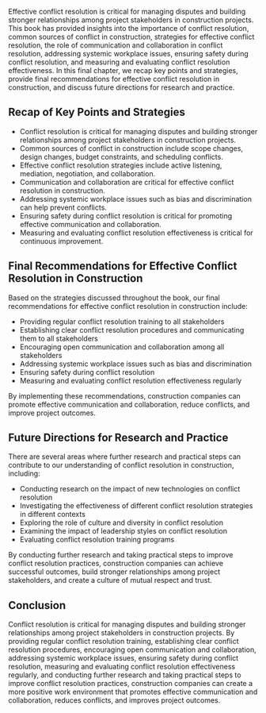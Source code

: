 
Effective conflict resolution is critical for managing disputes and building stronger relationships among project stakeholders in construction projects. This book has provided insights into the importance of conflict resolution, common sources of conflict in construction, strategies for effective conflict resolution, the role of communication and collaboration in conflict resolution, addressing systemic workplace issues, ensuring safety during conflict resolution, and measuring and evaluating conflict resolution effectiveness. In this final chapter, we recap key points and strategies, provide final recommendations for effective conflict resolution in construction, and discuss future directions for research and practice.

Recap of Key Points and Strategies
----------------------------------

* Conflict resolution is critical for managing disputes and building stronger relationships among project stakeholders in construction projects.
* Common sources of conflict in construction include scope changes, design changes, budget constraints, and scheduling conflicts.
* Effective conflict resolution strategies include active listening, mediation, negotiation, and collaboration.
* Communication and collaboration are critical for effective conflict resolution in construction.
* Addressing systemic workplace issues such as bias and discrimination can help prevent conflicts.
* Ensuring safety during conflict resolution is critical for promoting effective communication and collaboration.
* Measuring and evaluating conflict resolution effectiveness is critical for continuous improvement.

Final Recommendations for Effective Conflict Resolution in Construction
-----------------------------------------------------------------------

Based on the strategies discussed throughout the book, our final recommendations for effective conflict resolution in construction include:

* Providing regular conflict resolution training to all stakeholders
* Establishing clear conflict resolution procedures and communicating them to all stakeholders
* Encouraging open communication and collaboration among all stakeholders
* Addressing systemic workplace issues such as bias and discrimination
* Ensuring safety during conflict resolution
* Measuring and evaluating conflict resolution effectiveness regularly

By implementing these recommendations, construction companies can promote effective communication and collaboration, reduce conflicts, and improve project outcomes.

Future Directions for Research and Practice
-------------------------------------------

There are several areas where further research and practical steps can contribute to our understanding of conflict resolution in construction, including:

* Conducting research on the impact of new technologies on conflict resolution
* Investigating the effectiveness of different conflict resolution strategies in different contexts
* Exploring the role of culture and diversity in conflict resolution
* Examining the impact of leadership styles on conflict resolution
* Evaluating conflict resolution training programs

By conducting further research and taking practical steps to improve conflict resolution practices, construction companies can achieve successful outcomes, build stronger relationships among project stakeholders, and create a culture of mutual respect and trust.

Conclusion
----------

Conflict resolution is critical for managing disputes and building stronger relationships among project stakeholders in construction projects. By providing regular conflict resolution training, establishing clear conflict resolution procedures, encouraging open communication and collaboration, addressing systemic workplace issues, ensuring safety during conflict resolution, measuring and evaluating conflict resolution effectiveness regularly, and conducting further research and taking practical steps to improve conflict resolution practices, construction companies can create a more positive work environment that promotes effective communication and collaboration, reduces conflicts, and improves project outcomes.
